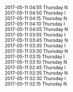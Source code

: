 2017-05-11 04:55 Thursday  N  
2017-05-11 04:50 Thursday  I  
2017-05-11 04:15 Thursday  N  
2017-05-11 04:10 Thursday  I  
2017-05-11 04:05 Thursday  N  
2017-05-11 03:55 Thursday  I  
2017-05-11 03:45 Thursday  N  
2017-05-11 03:35 Thursday  I  
2017-05-11 03:30 Thursday  N  
2017-05-11 03:15 Thursday  I  
2017-05-11 03:10 Thursday  N  
2017-05-11 02:45 Thursday  I  
2017-05-11 02:35 Thursday  N  
2017-05-11 02:30 Thursday  I  
2017-05-11 02:15 Thursday  N  
